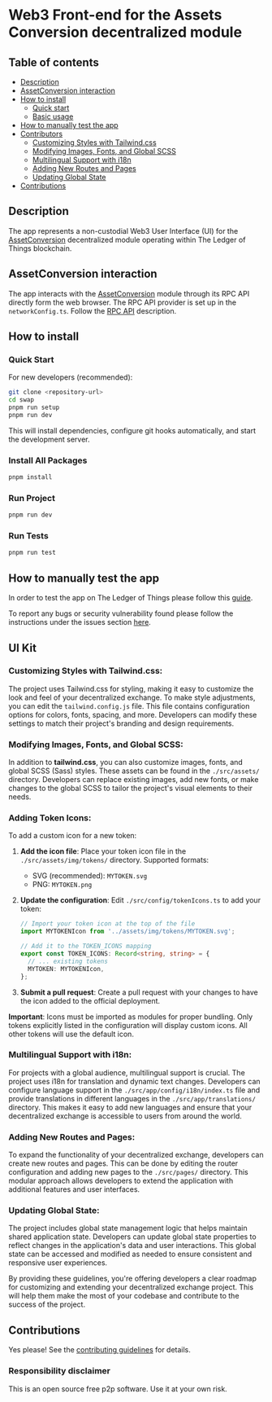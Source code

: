 # Web3 Front-end for the Assets Conversion decentralized module

## Table of contents

<ul>
    <li><a href='#description'>Description</a></li>
    <li><a href='#assetconversion-interaction'>AssetConversion interaction</a></li>
    <li><a href='#how-to-install'>How to install</a>
        <ul>
            <li><a href='#quick-start'>Quick start</a></li>
            <li><a href='#run-project'>Basic usage</a></li>
        </ul>
    </li>
    <li><a href='#how-to-manually-test-the-app'>How to manually test the app</a></li>
    <li><a href='#ui-kit'>Contributors</a>
        <ul>
            <li><a href='#customizing-styles-with-tailwindcss'>Customizing Styles with Tailwind.css</a></li>
            <li><a href='#modifying-images-fonts-and-global-scss'>Modifying Images, Fonts, and Global SCSS</a></li>
            <li><a href='#multilingual-support-with-i18n'>Multilingual Support with i18n</a></li>
            <li><a href='#adding-new-routes-and-pages'>Adding New Routes and Pages</a></li>
            <li><a href='#updating-global-state'>Updating Global State</a></li>
        </ul>
    </li>
    <li><a href='#contributions'>Contributions</a></li>
</ul>

## Description
The app represents a non-custodial Web3 User Interface (UI) for the [AssetConversion](https://github.com/3Dpass/3DP/tree/main/pallets/asset-conversion)
decentralized module operating within The Ledger of Things blockchain. 

## AssetConversion interaction
The app interacts with the [AssetConversion](https://github.com/3Dpass/3DP/tree/main/pallets/asset-conversion) module 
through its RPC API directly form the web browser. The RPC API provider is set up in the `networkConfig.ts`.
Follow the [RPC API](./ASSET_CONVERSION_PALLET.md) description.

## How to install

### Quick Start

For new developers (recommended):

```sh
git clone <repository-url>
cd swap
pnpm run setup
pnpm run dev
```

This will install dependencies, configure git hooks automatically, and start the development server.

### Install All Packages

```sh
pnpm install
```

### Run Project

```sh
pnpm run dev
```

### Run Tests

```sh
pnpm run test
```

## How to manually test the app

In order to test the app on The Ledger of Things please follow this [guide](./MANUAL_TESTING_GUIDE.md).

To report any bugs or security vulnerability found please follow the instructions under the issues section [here](./CONTRIBUTING.md).

## UI Kit

### Customizing Styles with Tailwind.css:

The project uses Tailwind.css for styling, making it easy to customize the look and feel of your decentralized exchange. To make style adjustments, you can edit the `tailwind.config.js` file. This file contains configuration options for colors, fonts, spacing, and more. Developers can modify these settings to match their project's branding and design requirements.

### Modifying Images, Fonts, and Global SCSS:

In addition to <b>tailwind.css</b>, you can also customize images, fonts, and global SCSS (Sass) styles. These assets can be found in the `./src/assets/` directory. Developers can replace existing images, add new fonts, or make changes to the global SCSS to tailor the project's visual elements to their needs.

### Adding Token Icons:

To add a custom icon for a new token:

1. **Add the icon file**: Place your token icon file in the `./src/assets/img/tokens/` directory. Supported formats:
   - SVG (recommended): `MYTOKEN.svg`
   - PNG: `MYTOKEN.png`

2. **Update the configuration**: Edit `./src/config/tokenIcons.ts` to add your token:
   ```typescript
   // Import your token icon at the top of the file
   import MYTOKENIcon from '../assets/img/tokens/MYTOKEN.svg';
   
   // Add it to the TOKEN_ICONS mapping
   export const TOKEN_ICONS: Record<string, string> = {
     // ... existing tokens
     MYTOKEN: MYTOKENIcon,
   };
   ```

3. **Submit a pull request**: Create a pull request with your changes to have the icon added to the official deployment.

**Important**: Icons must be imported as modules for proper bundling. Only tokens explicitly listed in the configuration will display custom icons. All other tokens will use the default icon.

### Multilingual Support with i18n:

For projects with a global audience, multilingual support is crucial. The project uses i18n for translation and dynamic text changes. Developers can configure language support in the `./src/app/config/i18n/index.ts` file and provide translations in different languages in the `./src/app/translations/` directory. This makes it easy to add new languages and ensure that your decentralized exchange is accessible to users from around the world.

### Adding New Routes and Pages:

To expand the functionality of your decentralized exchange, developers can create new routes and pages. This can be done by editing the router configuration and adding new pages to the `./src/pages/` directory. This modular approach allows developers to extend the application with additional features and user interfaces.

### Updating Global State:

The project includes global state management logic that helps maintain shared application state. Developers can update global state properties to reflect changes in the application's data and user interactions. This global state can be accessed and modified as needed to ensure consistent and responsive user experiences.

By providing these guidelines, you're offering developers a clear roadmap for customizing and extending your decentralized exchange project. This will help them make the most of your codebase and contribute to the success of the project.

## Contributions

Yes please! See the [contributing guidelines](./CONTRIBUTING.md) for details.

### Responsibility disclaimer
This is an open source free p2p software. Use it at your own risk. 

